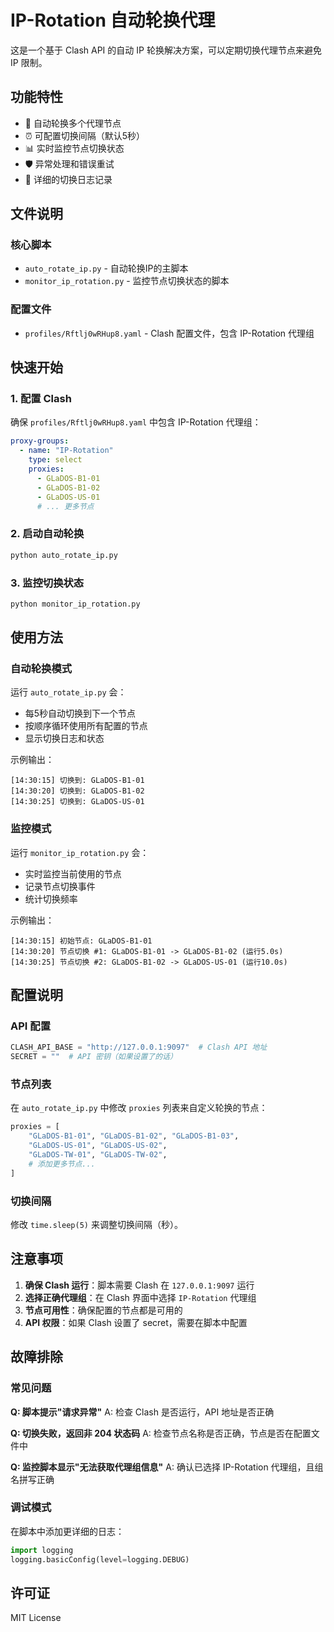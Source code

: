 # IP-Rotation 自动轮换代理

这是一个基于 Clash API 的自动 IP 轮换解决方案，可以定期切换代理节点来避免 IP 限制。

## 功能特性

- 🔄 自动轮换多个代理节点
- ⏰ 可配置切换间隔（默认5秒）
- 📊 实时监控节点切换状态
- 🛡️ 异常处理和错误重试
- 📝 详细的切换日志记录

## 文件说明

### 核心脚本
- `auto_rotate_ip.py` - 自动轮换IP的主脚本
- `monitor_ip_rotation.py` - 监控节点切换状态的脚本

### 配置文件
- `profiles/Rftlj0wRHup8.yaml` - Clash 配置文件，包含 IP-Rotation 代理组

## 快速开始

### 1. 配置 Clash
确保 `profiles/Rftlj0wRHup8.yaml` 中包含 IP-Rotation 代理组：

```yaml
proxy-groups:
  - name: "IP-Rotation"
    type: select
    proxies:
      - GLaDOS-B1-01
      - GLaDOS-B1-02
      - GLaDOS-US-01
      # ... 更多节点
```

### 2. 启动自动轮换
```bash
python auto_rotate_ip.py
```

### 3. 监控切换状态
```bash
python monitor_ip_rotation.py
```

## 使用方法

### 自动轮换模式
运行 `auto_rotate_ip.py` 会：
- 每5秒自动切换到下一个节点
- 按顺序循环使用所有配置的节点
- 显示切换日志和状态

示例输出：
```
[14:30:15] 切换到: GLaDOS-B1-01
[14:30:20] 切换到: GLaDOS-B1-02
[14:30:25] 切换到: GLaDOS-US-01
```

### 监控模式
运行 `monitor_ip_rotation.py` 会：
- 实时监控当前使用的节点
- 记录节点切换事件
- 统计切换频率

示例输出：
```
[14:30:15] 初始节点: GLaDOS-B1-01
[14:30:20] 节点切换 #1: GLaDOS-B1-01 -> GLaDOS-B1-02 (运行5.0s)
[14:30:25] 节点切换 #2: GLaDOS-B1-02 -> GLaDOS-US-01 (运行10.0s)
```

## 配置说明

### API 配置
```python
CLASH_API_BASE = "http://127.0.0.1:9097"  # Clash API 地址
SECRET = ""  # API 密钥（如果设置了的话）
```

### 节点列表
在 `auto_rotate_ip.py` 中修改 `proxies` 列表来自定义轮换的节点：

```python
proxies = [
    "GLaDOS-B1-01", "GLaDOS-B1-02", "GLaDOS-B1-03",
    "GLaDOS-US-01", "GLaDOS-US-02",
    "GLaDOS-TW-01", "GLaDOS-TW-02",
    # 添加更多节点...
]
```

### 切换间隔
修改 `time.sleep(5)` 来调整切换间隔（秒）。

## 注意事项

1. **确保 Clash 运行**：脚本需要 Clash 在 `127.0.0.1:9097` 运行
2. **选择正确代理组**：在 Clash 界面中选择 `IP-Rotation` 代理组
3. **节点可用性**：确保配置的节点都是可用的
4. **API 权限**：如果 Clash 设置了 secret，需要在脚本中配置

## 故障排除

### 常见问题

**Q: 脚本提示"请求异常"**
A: 检查 Clash 是否运行，API 地址是否正确

**Q: 切换失败，返回非 204 状态码**
A: 检查节点名称是否正确，节点是否在配置文件中

**Q: 监控脚本显示"无法获取代理组信息"**
A: 确认已选择 IP-Rotation 代理组，且组名拼写正确

### 调试模式
在脚本中添加更详细的日志：

```python
import logging
logging.basicConfig(level=logging.DEBUG)
```

## 许可证

MIT License